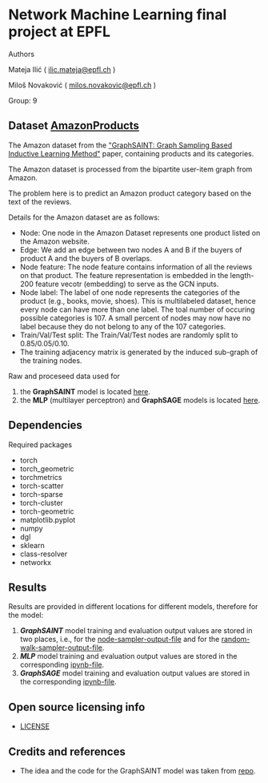 # Network Machine Learning final project at EPFL

Authors

Mateja Ilić ( ilic.mateja@epfl.ch )

Miloš Novaković ( milos.novakovic@epfl.ch ) 

Group: 9

## Dataset [AmazonProducts](https://pytorch-geometric.readthedocs.io/en/latest/_modules/torch_geometric/datasets/amazon_products.html)

The Amazon dataset from the ["GraphSAINT: Graph Sampling Based Inductive Learning Method"](https://arxiv.org/abs/1907.04931) paper, containing products and its categories.

The Amazon dataset is processed from the bipartite user-item graph from Amazon.

The problem here is to predict an Amazon product category based on the text of the reviews. 

Details for the Amazon dataset are as follows:

* Node: One node in the Amazon Dataset represents one product listed on the Amazon website.
* Edge: We add an edge between two nodes A and B if the buyers of product A and the buyers of B overlaps.
* Node feature: The node feature contains information of all the reviews on that product. The feature representation is embedded in the length-200 feature vecotr (embedding) to serve as the GCN inputs.
* Node label: The label of one node represents the categories of the product (e.g., books, movie, shoes). This is multilabeled dataset, hence every node can have more than one label. The toal number of occuring possible categories is  107. A small percent of nodes may now have no label because they do not belong to any of the 107 categories.
* Train/Val/Test split: The Train/Val/Test nodes are randomly split to 0.85/0.05/0.10.
* The training adjacency matrix is generated by the induced sub-graph of the training nodes.

Raw and proceseed data used for

1. the **GraphSAINT** model is located [here](https://drive.google.com/drive/folders/19qW5aq0C17Zqvv9sDmZn1sxlv3MPdYm1?usp=sharing).
2. the **MLP** (multilayer perceptron) and **GraphSAGE** models is located [here](https://drive.google.com/drive/folders/1KPE50zojEd0jMAY58ypHdF6sqfu71pb8?usp=sharing).

## Dependencies
Required packages 

* torch
* torch_geometric
* torchmetrics
* torch-scatter
* torch-sparse
* torch-cluster
* torch-geometric
* matplotlib.pyplot
* numpy
* dgl
* sklearn
* class-resolver
* networkx


## Results

Results are provided in different locations for different models, therefore for the model:

1. ***GraphSAINT*** model training and evaluation output values are stored in two places, i.e., for the [node-sampler-output-file](GraphSAINT/node_sampler_training_evaluation_test_cleared.txt) and for the [random-walk-sampler-output-file](GraphSAINT/random_walk_sampler_training_evaluation_test_cleared.txt).
2. ***MLP*** model training and evaluation output values are stored in the corresponding [ipynb-file](MLP/Project_exploitation_MLP.ipynb).
3. ***GraphSAGE*** model training and evaluation output values are stored in the corresponding [ipynb-file](GraphSAGE/Project_exploitation_GraphSAGE.ipynb).


## Open source licensing info
- [LICENSE](LICENSE)

## Credits and references

- The idea and the code for the GraphSAINT model was taken from [repo](https://github.com/lt610/GraphSaint).

